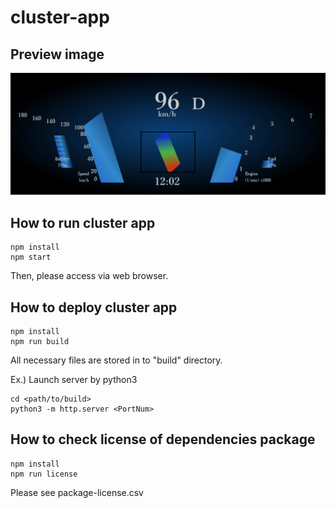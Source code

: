# cluster-app

## Preview image

![](cluster.gif)

## How to run cluster app

```
npm install
npm start
```
Then, please access via web browser.

## How to deploy cluster app

```
npm install
npm run build
```
All necessary files are stored in to "build" directory.

Ex.) Launch server by python3
```
cd <path/to/build>
python3 -m http.server <PortNum>
```


## How to check license of dependencies package

```
npm install
npm run license
```
Please see package-license.csv

